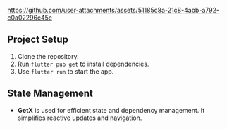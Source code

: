 https://github.com/user-attachments/assets/51185c8a-21c8-4abb-a792-c0a02296c45c

## Project Setup
1. Clone the repository.
2. Run `flutter pub get` to install dependencies.
3. Use `flutter run` to start the app.

## State Management
- **GetX** is used for efficient state and dependency management. It simplifies reactive updates and navigation.
